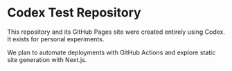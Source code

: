 # Codex Test Repository

This repository and its GitHub Pages site were created entirely using Codex. It exists for personal experiments.

We plan to automate deployments with GitHub Actions and explore static site generation with Next.js.

